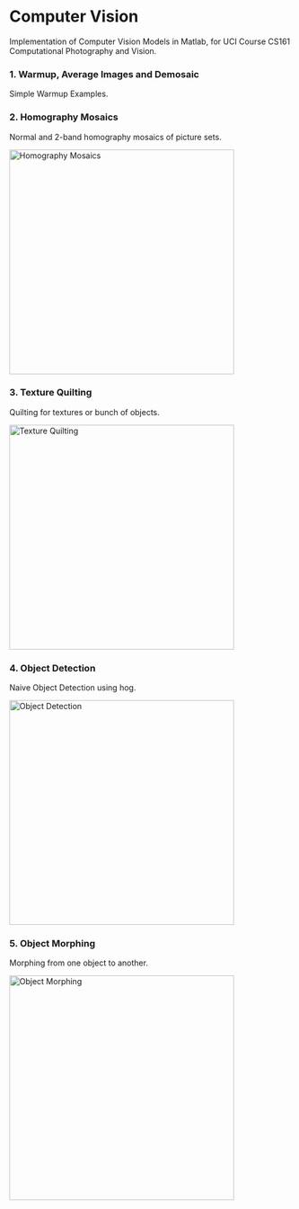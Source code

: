 # Computer Vision
Implementation of Computer Vision Models in Matlab, for UCI Course CS161 Computational Photography and Vision.<br>

### 1. Warmup, Average Images and Demosaic

Simple Warmup Examples.

### 2. Homography Mosaics
Normal and 2-band homography mosaics of picture sets.

<img src="https://github.com/irsisyphus/pictures/raw/master/computer-vision/A2.jpg" width=400 alt="Homography Mosaics"/>

### 3. Texture Quilting
Quilting for textures or bunch of objects.

<img src="https://github.com/irsisyphus/pictures/raw/master/computer-vision/A3.jpg" width=400 alt="Texture Quilting"/>

### 4. Object Detection
Naive Object Detection using hog.

<img src="https://github.com/irsisyphus/pictures/raw/master/computer-vision/A4.jpg" width=400 alt="Object Detection"/>

### 5. Object Morphing
Morphing from one object to another.

<img src="https://github.com/irsisyphus/pictures/raw/master/computer-vision/A5.jpg" width=400 alt="Object Morphing"/>
